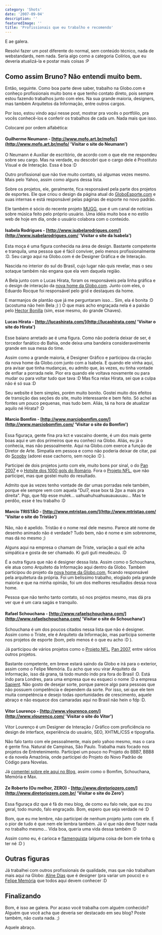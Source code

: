 ```yaml
---
category: 'Shots'
date: '2007-09-04'
description: ''
featuredImage: ''
title: 'Profissionais que eu trabalho e recomendo'
---
```


E ae galera.

Resolvi fazer um post diferente do normal, sem conteúdo técnico, nada de webstandards, nem nada. Seria algo como a categoria Colírios, que eu deveria atualizá-la e postar mais coisas :P

## Como assim Bruno? Não entendi muito bem.

Então, seguinte. Como boa parte deve saber, trabalho na Globo.com e conheço profissionais muito bons e que tenho contato direto, pois sempre estou fazendo trabalhos junto com eles. Na sua grande maioria, designers, mas também Arquitetos da Informação, entre outros cargos.

Por isso, estou vindo aqui nesse post, mostrar pra vocês o portfólio, pra vocês conhecê-los e conferir os trabalhos de cada um. Nada mais que isso.

Colocarei por ordem alfabética:

#### Guilherme Neumann - [http://www.mofo.art.br/mofo/](http://www.mofo.art.br/mofo/ 'Visitar o site do Neumann')

O Neumann é Auxiliar de escritório, de acordo com o que ele me respondeu sobre seu cargo. Mas na verdade, eu descobri que o cargo dele é Prostituto Visual e de Interação. Essa é boa :D

Outro profissional que não tive muito contato, só algumas vezes mesmo. Mais pelo Yahoo, assim como alguns dessa lista.

Sobre os projetos, ele, geralmente, fica responsável pela parte dos projetos de esportes. Ele que criou o design da página atual do [GloboEsporte.com](http://globoesporte.globo.com/) e suas internas e está responsável pelas páginas de esporte no novo padrão.

Ele também é sócio do recente projeto [MUGG](http://www.mugg.com.br/), que é um canal de notícias sobre música feito pelo próprio usuário. Uma idéia muito boa e no estilo web de hoje em dia, onde o usuário colabora com o conteúdo.

#### Isabela Rodrigues - [http://www.isabelarodrigues.com/](http://www.isabelarodrigues.com/ 'Visitar o site da Isabela')

Esta moça é uma figura conhecida na área de design. Bastante competente e tranquila, uma pessoa que é fácil conviver, pelo menos profissionalmente :D. Seu cargo aqui na Globo.com é de Designer Gráfica e de Interação.

Nascida no interior do sul do Brasil, cujo lugar não quis revelar, mas o seu sotaque também não engana que ela vem daquela região.

A Bela junto com o Lucas Hirata, foram os responsáveis pela linha gráfica e o design de interação da [nova home da Globo.com](/portal-globocom-lanca-sua-nova-home.html). Junto com eles, o Eduardo Rocque foi responsável pelo grid e destaques da home.

E marmanjos de plantão que já me perguntaram isso... Sim, ela é bonita :D (acostuma não hein Bela ;) ) O que mais acho engraçada nela é a paixão pelo [Hector Bonilla](http://movies.yahoo.com/movie/contributor/1800050002) (sim, esse mesmo, do grande Chaves).

#### Lucas Hirata - [http://lucashirata.com/](http://lucashirata.com/ 'Visitar o site do Hirata')

Esse baiano arretado ae é uma figura. Como não poderia deixar de ser, é torcedor fanático do Bahia, onde deixa uma bandeira consideravelmente grande em sua mesa do time.

Assim como a grande maioria, é Designer Gráfico e participou da criação da nova home da Globo.com junto com a Isabela. E quando ele vinha aqui, pra avisar que tinha mudanças, eu admito que, às vezes, eu tinha vontade de enfiar a porrada nele. Pior era quando ele voltava novamente ou para mudar ou para voltar tudo que tava :D Mas fica relax Hirata, sei que a culpa não é só sua :D

Seu website é bem simples, porém muito bonito. Gostei muito dos efeitos de transição das seções do site, muito interessante e bem feito. Só achei as fontes um pouco pequenas, mas tudo bem. Aliás, tá na hora de atualizar aquilo né Hirata? :D

#### Marcio Bomfim - [http://www.marciobomfim.com/](http://www.marciobomfim.com/ 'Visitar o site do Bomfim')

Essa figuraça, gente fina pra kct e vascaíno doente, é um dos mais gente boas aqui e um dos primeiros que eu conheci na Globo. Aliás, eu já o conhecia, mas não pessoalmente. Aqui na Globo.com exerce a função de Diretor de Arte. Simpatia em pessoa e como não poderia deixar de citar, pai do [Scooby](http://www.marciobomfim.com/scooby.html) (adorei esse cachorro, sem noção :D ).

Participei de dois projetos junto com ele, muito bons por sinal, o do [Pan 2007](http://www.globoesporte.com/pan) e o [Hotsite dos 1000 gols do Romário](http://globoesporte.globo.com/ESP/Home/0,,8168,00.html). Fora o [Projeto NFL](http://www.globoesporte.com/nfl), que não participei, mas que gostei muito do resultado.

Admito que às vezes tenho vontade de dar umas porradas nele também, porque ele sempre vem com aquela "Dul7, esse box tá 2px a mais pra direita". Pqp, que fdp esse mulek... uahuahuhuahuauauauuau... Mas te perdôo, esse é teu trabalho :D

#### Marcio TRISTÃO - [http://www.mtristao.com/](http://www.mtristao.com/ 'Visitar o site do Tristão')

Não, não é apelido. Tristão é o nome real dele mesmo. Parece até nome de desenho animado não é verdade? Tudo bem, não é nome e sim sobrenome, mas dá no mesmo ;)

Alguns aqui na empresa o chamam de Triste, variação a qual ele acha simpática e gosta de ser chamado. Ki guti guti meudeuzu. :D

É a outra figura que não é designer dessa lista. Assim como o Schouchana, ele atua como Arquiteto da Informação aqui dentro da Globo. Também participou do projeto da [nova home da Globo.com](/portal-globocom-lanca-sua-nova-home.html), ficando responsável pela arquitetura da própria. Foi um belíssimo trabalho, elogiado pela grande maioria e que na minha opinião, foi um dos melhores resultados dessa nova home.

Pessoa que não tenho tanto contato, só nos projetos mesmo, mas dá pra ver que é um cara sagás e tranquilo.

#### Rafael Schouchana - [http://www.rafaelschouchana.com/](http://www.rafaelschouchana.com/ 'Visitar o site do Schouchana')

Schouchana é um dos poucos citados nessa lista que não é designer. Assim como o Triste, ele é Arquiteto da Informação, mas participa somente nos projetos de esporte (bom, pelo menos é o que eu acho :D ).

Já participou de vários projetos como o [Projeto NFL](http://www.globoesporte.com/nfl), [Pan 2007](http://www.globoesporte.com/pan), entre vários outros projetos.

Bastante competente, em breve estará saindo da Globo e irá para o exterior, assim como o Felipe Memória. Eu acho que vou virar Arquiteto da Informação, isso dá grana, tá todo mundo indo pra fora do Brasil :D. Está indo para Londres, para uma empresa que eu esqueci o nome :D a empresa [Sapient](http://www.sapient.com/). Não gosto de desejar sorte, porque parece algo para pessoas que não possuem competência e dependem da sorte. Por isso, sei que ele tem muita competência e desejo todas oportunidades de crescimento, aquele abraço e não esquece dos camaradas aqui no Brasil não hein o fdp :D.

#### Vitor Lourenço - [http://www.vlourenco.com/](http://www.vlourenco.com/ 'Visitar o site do Vitor')

Vitor Lourenço é um Designer de Interação / Gráfico com proficiência no design de interface, experiência do usuário, SEO, XHTML/CSS e tipografia.

Não falo tanto com ele pessoalmente, mais pelo yahoo mesmo, mas o cara é gente fina. Natural de Campinas, São Paulo. Trabalha mais focado nos projetos de Entretenimento. Participei um pouco no Projeto do BBB7, BBB8 e da novela Amazônia, onde participei do Projeto do Novo Padrão de Código para Novelas.

Já [comentei sobre ele aqui no Blog](/parabens-despedida-ao-meu-camarada-felipe-memoria.html), assim como o Bomfim, Schouchana, Memória e Max.

#### Ze Roberto (Ou melhor, ZERO) - [http://www.diretoriozero.com/](http://www.diretoriozero.com.br/ 'Visitar o site do Zero')

Essa figuraça diz que é fã do meu blog, de como eu falo nele, que eu zou geral, todo mundo, falo engraçado. Bom, espero que seja verdade né :D

Bom, que eu me lembre, não participei de nenhum projeto junto com ele. E o pior de tudo é que nem ele lembra também. Já vi que não deve fazer nada no trabalho mesmo... Vida boa, queria uma vida dessa também :D

Assim como eu, é carioca e [flamenguista](http://globoesporte.globo.com/ESP/Home/0,,4282,00.html) (alguma coisa de bom ele tinha q ter né :D )

## Outras figuras

Já trabalhei com outros profissionais de qualidade, mas que não trabalham mais aqui na Globo: [Aline Dias](http://www.alinedias.com.br/) que é designer (pra variar um pouco) e o [Felipe Memória](http://www.fmemoria.com.br/) que todos aqui devem conhecer :D

## Finalizando

Bom, é isso ae galera. Por acaso você trabalha com alguém conhecido? Alguém que você acha que deveria ser destacado em seu blog? Poste também, não custa nada. ;)

Aquele abraço.
